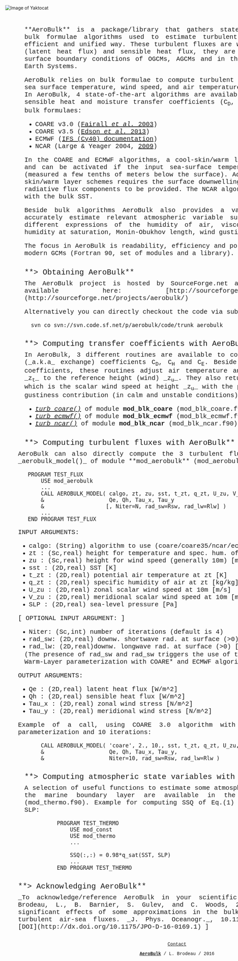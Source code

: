 
![Image of Yaktocat](https://brodeau.github.io/images/projects/aerobulk_logo_s.png)

<center><embed type="image/png" src="doc/html/images/aerobulk_logo.png" style="width:500px"></center>

<div style="margin: 35px 40px 0px 60px; font-family: Courier New; font-size: 20px;width: 960px;" align="justify">**AeroBulk** is a package/library that gathers state-of-the-art aerodynamic bulk formulae algorithms used to estimate turbulent air-sea fluxes in an efficient and unified way. These turbulent fluxes are wind stress, evaporation (latent heat flux) and sensible heat flux, they are needed as part of the surface boundary conditions of OGCMs, AGCMs and in the coupling interface of Earth Systems.  

AeroBulk relies on bulk formulae to compute turbulent air-sea fluxes from the sea surface temperature, wind speed, and air temperature and specific humidity. In AeroBulk, 4 state-of-the-art algorithms are available to compute the drag, sensible heat and moisture transfer coefficients (C<sub>D</sub>, C<sub>H</sub> and C<sub>E</sub>) used in the bulk formulaes:

*   COARE v3.0 ([Fairall _et al._ 2003](http://dx.doi.org/10.1175/1520-0442(2003)016<0571:BPOASF>2.0.CO;2))
*   COARE v3.5 ([Edson _et al._ 2013](http://dx.doi.org/10.1175/jpo-d-12-0173.1)<a>)</a>
*   <a>ECMWF (</a>[IFS (Cy40) documentation](https://software.ecmwf.int/wiki/display/IFS/CY40R1+Official+IFS+Documentation))
*   NCAR (Large & Yeager 2004, [2009](http://dx.doi.org/10.1007/s00382-008-0441-3))

In the COARE and ECMWF algorithms, a cool-skin/warm layer scheme is included and can be activated if the input sea-surface temperature is the bulk SST (measured a few tenths of meters below the surface). Activation of these cool-skin/warm layer schemes requires the surface downwelling shortwave and longwave radiative flux components to be provided. The NCAR algorithm is to be used only with the bulk SST.  

Beside bulk algorithms AeroBulk also provides a variety of functions to accurately estimate relevant atmospheric variable such as density of air, different expressions of the humidity of air, viscosity of air, specific humidity at saturation, Monin-Obukhov length, wind gustiness, etc...  

The focus in AeroBulk is readability, efficiency and portability towards either modern GCMs (Fortran 90, set of modules and a library).</div>

<div style="margin: 35px 40px 0px 60px; font-family: Courier New; font-size: 24px;width: 960px;" align="left">**> Obtaining AeroBulk**</div>

<div style="margin: 10px 40px 0px 60px; font-family: Courier New; font-size: 20px;width: 960px;" align="justify">The AeroBulk project is hosted by SourceForge.net and the source code is available here: [http://sourceforge.net/projects/aerobulk/](http://sourceforge.net/projects/aerobulk/)  

Alternatively you can directly checkout the code via subversion:

      svn co svn://svn.code.sf.net/p/aerobulk/code/trunk aerobulk

</div>

<div style="margin: 35px 40px 0px 60px; font-family: Courier New; font-size: 24px;width: 960px;" align="left">**> Computing transfer coefficients with AeroBulk**</div>

<div style="margin: 10px 40px 0px 60px; font-family: Courier New; font-size: 20px;width: 960px;" align="justify">In AeroBulk, 3 different routines are available to compute the bulk transfer (_a.k.a_ exchange) coefficients C<sub>D</sub>, C<sub>H</sub> and C<sub>E</sub>. Beside computing the transfer coefficients, these routines adjust air temperature and humidity from height _z<sub>t</sub>_ to the reference height (wind) _z<sub>u</sub>_. They also return the bulk wind speed, which is the scalar wind speed at height _z<sub>u</sub>_ with the potential inclusion of a gustiness contribution (in calm and unstable conditions).

*   _[turb_coare()](src/turb_coare.html)_ of module **mod_blk_coare** (mod_blk_coare.f90)
*   _[turb_ecmwf()](src/turb_ecmwf.html)_ of module **mod_blk_ecmwf** (mod_blk_ecmwf.f90)
*   _[turb_ncar()](src/turb_ncar.html)_ of module **mod_blk_ncar** (mod_blk_ncar.f90)

</div>

<div style="margin: 35px 40px 0px 60px; font-family: Courier New; font-size: 24px;width: 960px;" align="left">**> Computing turbulent fluxes with AeroBulk**</div>

<div style="margin: 10px 40px 0px 40px; font-family: Courier; font-size: 20px;width: 960px;" align="justify">AeroBulk can also directly compute the 3 turbulent fluxes with the routine _aerobulk_model()_ of module **mod_aerobulk** (mod_aerobulk.f90):

       PROGRAM TEST_FLUX
           USE mod_aerobulk
           ...
           CALL AEROBULK_MODEL( calgo, zt, zu, sst, t_zt, q_zt, U_zu, V_zu, SLP, &
           &                    Qe, Qh, Tau_x, Tau_y                             &
           &                   [, Niter=N, rad_sw=Rsw, rad_lw=Rlw] )
           ...
       END PROGRAM TEST_FLUX

INPUT ARGUMENTS:

*   calgo: (String) algorithm to use (coare/coare35/ncar/ecmwf)
*   zt : (Sc,real) height for temperature and spec. hum. of air [m]
*   zu : (Sc,real) height for wind speed (generally 10m) [m]
*   sst : (2D,real) SST [K]
*   t_zt : (2D,real) potential air temperature at zt [K]
*   q_zt : (2D,real) specific humidity of air at zt [kg/kg]
*   U_zu : (2D,real) zonal scalar wind speed at 10m [m/s]
*   V_zu : (2D,real) meridional scalar wind speed at 10m [m/s]
*   SLP : (2D,real) sea-level pressure [Pa]

[ OPTIONAL INPUT ARGUMENT: ]

*   Niter: (Sc,int) number of iterations (default is 4)
*   rad_sw: (2D,real) downw. shortwave rad. at surface (>0) [W/m^2]
*   rad_lw: (2D,real)downw. longwave rad. at surface (>0) [W/m^2]

<div style="margin: -18px 40px 0px 20px; font-family: Courier; font-size: 18x;width: 860px;" align="left">(The presence of rad_sw and rad_sw triggers the use of the Cool-Skin Warm-Layer parameterization with COARE* and ECMWF algorithms)</div>

OUTPUT ARGUMENTS:

*   Qe : (2D,real) latent heat flux [W/m^2]
*   Qh : (2D,real) sensible heat flux [W/m^2]
*   Tau_x : (2D,real) zonal wind stress [N/m^2]
*   Tau_y : (2D,real) meridional wind stress [N/m^2]

Example of a call, using COARE 3.0 algorithm with cool-skin warm-layer parameterization and 10 iterations:

           CALL AEROBULK_MODEL( 'coare', 2., 10., sst, t_zt, q_zt, U_zu, V_zu, SLP, &
           &                    Qe, Qh, Tau_x, Tau_y,                               &
           &                    Niter=10, rad_sw=Rsw, rad_lw=Rlw )

</div>

<div style="margin: 35px 40px 0px 60px; font-family: Courier New; font-size: 24px;width: 960px;" align="left">**> Computing atmospheric state variables with AeroBulk**</div>

<div style="margin: 10px 40px 0px 60px; font-family: Courier New; font-size: 20px;width: 960px;" align="justify">A selection of useful functions to estimate some atmospheric state variables of the marine boundary layer are available in the module **mod_thermo** (mod_thermo.f90).  
Example for computing SSQ of Eq.(1) out of the SST and the SLP:

              PROGRAM TEST_THERMO
                  USE mod_const
                  USE mod_thermo
                  ...

                  SSQ(:,:) = 0.98*q_sat(SST, SLP)
                  ...
              END PROGRAM TEST_THERMO

</div>

<div style="margin: 35px 40px 0px 40px; font-family: Courier; font-size: 24px;width: 960px;" align="left">**> Acknowledging AeroBulk**</div>

<div style="margin: 10px 40px 0px 40px; font-family: Courier; font-size: 20px;width: 960px;" align="justify">_To acknowledge/reference AeroBulk in your scientific work, please cite:_  
Brodeau, L., B. Barnier, S. Gulev, and C. Woods, 2016: Climatologically significant effects of some approximations in the bulk parameterizations of turbulent air-sea fluxes. _J. Phys. Oceanogr._, 10.1175/JPO-D-16-0169.1. [ [DOI](http://dx.doi.org/10.1175/JPO-D-16-0169.1) ]  
</div>

<center>

<div style="margin: 35px 40px 0px 60px; font-family: Courier New; font-size: 14px;width: 960px;" align="center"><u>Contact</u>  

[**AeroBulk**](http://sourceforge.net/projects/aerobulk/) / L. Brodeau / 2016</div>

</center>
